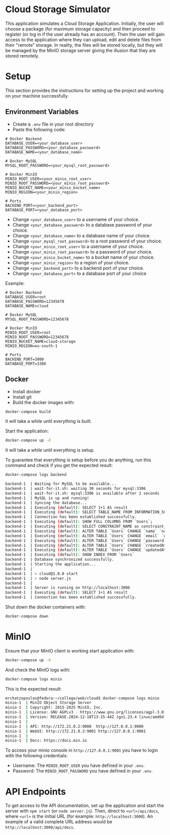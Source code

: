 # Cloud Storage Simulator
This application simulates a Cloud Storage Application. Initially, the user will choose a package (for maximum storage capacity) and then proceed to register (or log in if the user already has an account). Then the user will gain access to the application where they can upload, edit and delete files from their "remote" storage. In reality, the files will be stored locally, but they will be managed by the MinIO storage server giving the illusion that they are stored remotely.

# Setup
This section provides the instructions for setting up the project and working on your machine successfully.

## Environment Variables
- Create a `.env` file in your root directory
- Paste the following code:
```env
# Docker Backend
DATABASE_USER=<your_database_user>
DATABASE_PASSWORD=<your_database_password>
DATABASE_NAME=<your_database_name>

# Docker MySQL
MYSQL_ROOT_PASSWORD=<your_mysql_root_password>

# Docker MinIO
MINIO_ROOT_USER=<your_minio_root_user>
MINIO_ROOT_PASSWORD=<your_minio_root_password>
MINIO_BUCKET_NAME=<your_minio_bucket_name>
MINIO_REGION=<your_minio_region>

# Ports
BACKEND_PORT=<your_backend_port>
DATABASE_PORT=<your_database_port>
```
- Change `<your_database_user>` to a username of your choice.
- Change `<your_database_password>` to a database password of your choice.
- Change `<your_database_name>` to a database name of your choice.
- Change `<your_mysql_root_password>` to a root password of your choice.
- Change `<your_minio_root_user>` to a username of your choice.
- Change `<your_minio_root_password>` to a password of your choice.
- Change `<your_minio_bucket_name>` to a bucket name of your choice.
- Change `<your_minio_region>` to a region of your choice.
- Change `<your_backend_port>` to a backend port of your choice.
- Change `<your_database_port>` to a database port of your choice

Example:
```env
# Docker Backend
DATABASE_USER=root
DATABASE_PASSWORD=12345678
DATABASE_NAME=cloud

# Docker MySQL
MYSQL_ROOT_PASSWORD=12345678

# Docker MinIO
MINIO_ROOT_USER=root
MINIO_ROOT_PASSWORD=12345678
MINIO_BUCKET_NAME=cloud-storage
MINIO_REGION=eu-south-1

# Ports
BACKEND_PORT=3000
DATABASE_PORT=3306
```

## Docker
- Install docker
- Install git
- Build the docker images with:
```bash
docker-compose build
```
It will take a while until everything is built.

Start the application:
```bash
docker-compose up -d
```
It will take a while until everything is setup.

To guarantee that everything is setup before you do anything, run this command and check if you get the expected result:
```bash
docker-compose logs backend

backend-1  | Waiting for MySQL to be available...
backend-1  | wait-for-it.sh: waiting 30 seconds for mysql:3306
backend-1  | wait-for-it.sh: mysql:3306 is available after 2 seconds
backend-1  | MySQL is up and running!
backend-1  | Syncing the database...
backend-1  | Executing (default): SELECT 1+1 AS result
backend-1  | Executing (default): SELECT TABLE_NAME FROM INFORMATION_SCHEMA.TABLES WHERE TABLE_TYPE = 'BASE TABLE' AND TABLE_NAME = 'Users' AND TABLE_SCHEMA = 'cloud'
backend-1  | Connection has been established successfully.
backend-1  | Executing (default): SHOW FULL COLUMNS FROM `Users`;
backend-1  | Executing (default): SELECT CONSTRAINT_NAME as constraint_name,CONSTRAINT_NAME as constraintName,CONSTRAINT_SCHEMA as constraintSchema,CONSTRAINT_SCHEMA as constraintCatalog,TABLE_NAME as tableName,TABLE_SCHEMA as tableSchema,TABLE_SCHEMA as tableCatalog,COLUMN_NAME as columnName,REFERENCED_TABLE_SCHEMA as referencedTableSchema,REFERENCED_TABLE_SCHEMA as referencedTableCatalog,REFERENCED_TABLE_NAME as referencedTableName,REFERENCED_COLUMN_NAME as referencedColumnName FROM INFORMATION_SCHEMA.KEY_COLUMN_USAGE where TABLE_NAME = 'Users' AND CONSTRAINT_NAME!='PRIMARY' AND CONSTRAINT_SCHEMA='cloud' AND REFERENCED_TABLE_NAME IS NOT NULL;
backend-1  | Executing (default): ALTER TABLE `Users` CHANGE `name` `name` VARCHAR(255) NOT NULL;
backend-1  | Executing (default): ALTER TABLE `Users` CHANGE `email` `email` VARCHAR(255) NOT NULL UNIQUE;
backend-1  | Executing (default): ALTER TABLE `Users` CHANGE `password` `password` VARCHAR(255) NOT NULL;
backend-1  | Executing (default): ALTER TABLE `Users` CHANGE `createdAt` `createdAt` DATETIME NOT NULL;
backend-1  | Executing (default): ALTER TABLE `Users` CHANGE `updatedAt` `updatedAt` DATETIME NOT NULL;
backend-1  | Executing (default): SHOW INDEX FROM `Users`
backend-1  | Database synchronized successfully.
backend-1  | Starting the application...
backend-1  | 
backend-1  | > cloud@1.0.0 start
backend-1  | > node server.js
backend-1  | 
backend-1  | Server is running on http://localhost:3000
backend-1  | Executing (default): SELECT 1+1 AS result
backend-1  | Connection has been established successfully.
```

Shut down the docker containers with:
```bash
docker-compose down
```

# MinIO
Ensure that your MinIO client is working start application with:
```bash
docker-compose up -d
```

And check the MinIO logs with: 
```bash
docker-compose logs minio
```

This is the expected result:
```bash
mrchatzopoulos@fedora:~/college/web/cloud$ docker-compose logs minio
minio-1  | MinIO Object Storage Server
minio-1  | Copyright: 2015-2025 MinIO, Inc.
minio-1  | License: GNU AGPLv3 - https://www.gnu.org/licenses/agpl-3.0.html
minio-1  | Version: RELEASE.2024-12-18T13-15-44Z (go1.23.4 linux/amd64)
minio-1  | 
minio-1  | API: http://172.21.0.2:9000  http://127.0.0.1:9000 
minio-1  | WebUI: http://172.21.0.2:9001 http://127.0.0.1:9001  
minio-1  | 
minio-1  | Docs: https://docs.min.io
```

To access your minio console in `http://127.0.0.1:9001` you have to login with the following credentials:
- Username: The `MINIO_ROOT_USER` you have defined in your `.env`.
- Password: The `MINIO_ROOT_PASSWORD` you have defined in your `.env`.

# API Endpoints
To get access to the API documentation, set up the application and start the server with `npm start` (or `node server.js`). Then, direct to `<url>/api/docs`, where `<url>` is the initial URL (for example: `http://localhost:3000`). An example of a valid complete URL address would be `http://localhost:3000/api/docs`.
